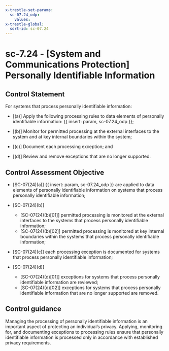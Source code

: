 ```yaml
---
x-trestle-set-params:
  sc-07.24_odp:
    values:
x-trestle-global:
  sort-id: sc-07.24
---
```


# sc-7.24 - \[System and Communications Protection\] Personally Identifiable Information

## Control Statement

For systems that process personally identifiable information:

- \[(a)\] Apply the following processing rules to data elements of personally identifiable information: {{ insert: param, sc-07.24_odp }};

- \[(b)\] Monitor for permitted processing at the external interfaces to the system and at key internal boundaries within the system;

- \[(c)\] Document each processing exception; and

- \[(d)\] Review and remove exceptions that are no longer supported.

## Control Assessment Objective

- \[SC-07(24)(a)\]  {{ insert: param, sc-07.24_odp }} are applied to data elements of personally identifiable information on systems that process personally identifiable information;

- \[SC-07(24)(b)\]

  - \[SC-07(24)(b)[01]\] permitted processing is monitored at the external interfaces to the systems that process personally identifiable information;
  - \[SC-07(24)(b)[02]\] permitted processing is monitored at key internal boundaries within the systems that process personally identifiable information;

- \[SC-07(24)(c)\] each processing exception is documented for systems that process personally identifiable information;

- \[SC-07(24)(d)\]

  - \[SC-07(24)(d)[01]\] exceptions for systems that process personally identifiable information are reviewed;
  - \[SC-07(24)(d)[02]\] exceptions for systems that process personally identifiable information that are no longer supported are removed.

## Control guidance

Managing the processing of personally identifiable information is an important aspect of protecting an individual’s privacy. Applying, monitoring for, and documenting exceptions to processing rules ensure that personally identifiable information is processed only in accordance with established privacy requirements.
